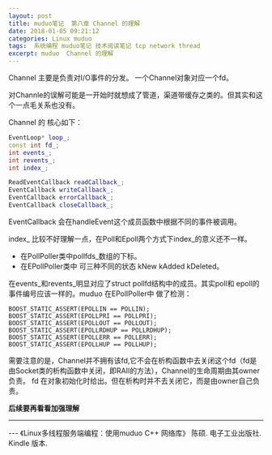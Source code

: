 ```yaml
---
layout: post
title: muduo笔记  第八章 Channel 的理解
date: 2018-01-05 09:21:12
categories: Linux muduo
tags:  系统编程 muduo笔记 技术阅读笔记 tcp network thread
excerpt: muduo  Channel 的理解
---
```


Channel 主要是负责对I/O事件的分发。 一个Channel对象对应一个fd。

对Channle的误解可能是一开始时就想成了管道，渠道带缓存之类的。但其实和这个一点毛关系也没有。

Channel 的 核心如下：

```c++
EventLoop* loop_;
const int fd_;
int events_;
int revents_;
int index_;

ReadEventCallback readCallback_;
EventCallback writeCallback_;
EventCallback errorCallback_;
EventCallback closeCallback_;
```

EventCallback 会在handleEvent这个成员函数中根据不同的事件被调用。

index_ 比较不好理解一点，在Poll和Epoll两个方式下index_的意义还不一样。
 - 在PollPoller类中pollfds_数组的下标。
 - 在EPollPoller类中 可三种不同的状态 kNew  kAdded kDeleted。

在events_和revents_明显对应了struct pollfd结构中的成员。其实poll和 epoll的事件编号应该一样的。muduo 在EPollPoller中
做了检测：

```
BOOST_STATIC_ASSERT(EPOLLIN == POLLIN);
BOOST_STATIC_ASSERT(EPOLLPRI == POLLPRI);
BOOST_STATIC_ASSERT(EPOLLOUT == POLLOUT);
BOOST_STATIC_ASSERT(EPOLLRDHUP == POLLRDHUP);
BOOST_STATIC_ASSERT(EPOLLERR == POLLERR);
BOOST_STATIC_ASSERT(EPOLLHUP == POLLHUP);

```

需要注意的是，Channel并不拥有该fd,它不会在析构函数中去关闭这个fd（fd是由Socket类的析构函数中关闭，即RAII的方法），Channel的生命周期由其owner负责。
fd 在对象初始化时给出。但在析构时并不去关闭它，而是由owner自己负责。

**后续要再看看加强理解**

---
 \--- 《Linux多线程服务端编程：使用muduo C++ 网络库》 陈硕. 电子工业出版社. Kindle 版本.






